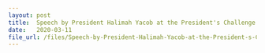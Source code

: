 ```yaml
---
layout: post
title:  Speech by President Halimah Yacob at the President's Challenge 2020 Launch
date:   2020-03-11
file_url: /files/Speech-by-President-Halimah-Yacob-at-the-President-s-Challenge-2020-Launch-on-PC-Enabling-Employment-Pledge-and-ExtraOrdinary-Apprenticeship-Programme.pdf
---
```

